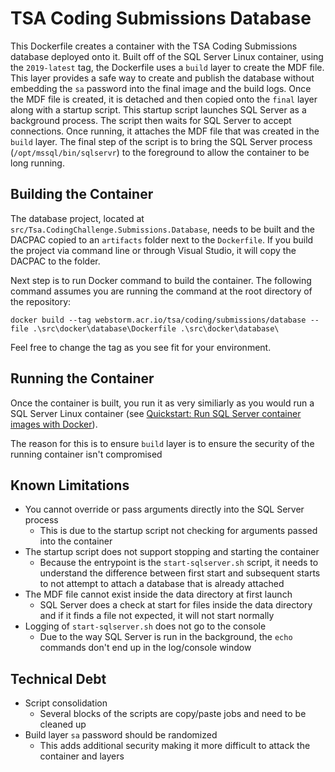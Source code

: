 # TSA Coding Submissions Database
This Dockerfile creates a container with the TSA Coding Submissions database deployed onto it.
Built off of the SQL Server Linux container, using the `2019-latest` tag, the Dockerfile uses a `build` layer to create the MDF file.
This layer provides a safe way to create and publish the database without embedding the `sa` password into the final image and the build logs.
Once the MDF file is created, it is detached and then copied onto the `final` layer along with a startup script.
This startup script launches SQL Server as a background process.
The script then waits for SQL Server to accept connections.
Once running, it attaches the MDF file that was created in the `build` layer.
The final step of the script is to bring the SQL Server process (`/opt/mssql/bin/sqlservr`) to the foreground to allow the container to be long running.

## Building the Container
The database project, located at `src/Tsa.CodingChallenge.Submissions.Database`, needs to be built and the DACPAC copied to an `artifacts` folder next to the `Dockerfile`.
If you build the project via command line or through Visual Studio, it will copy the DACPAC to the folder.

Next step is to run Docker command to build the container.
The following command assumes you are running the command at the root directory of the repository:

```
docker build --tag webstorm.acr.io/tsa/coding/submissions/database --file .\src\docker\database\Dockerfile .\src\docker\database\
```

Feel free to change the tag as you see fit for your environment.

## Running the Container
Once the container is built, you run it as very similiarly as you would run a SQL Server Linux container (see [Quickstart: Run SQL Server container images with Docker][run-sql-container]).

The reason for this is to ensure `build` layer is to ensure the security of the running container isn't compromised

## Known Limitations
- You cannot override or pass arguments directly into the SQL Server process
  - This is due to the startup script not checking for arguments passed into the container
- The startup script does not support stopping and starting the container
  - Because the entrypoint is the `start-sqlserver.sh` script, it needs to understand the difference between first start and subsequent starts to not attempt to attach a database that is already attached
- The MDF file cannot exist inside the data directory at first launch
  - SQL Server does a check at start for files inside the data directory and if it finds a file not expected, it will not start normally
- Logging of `start-sqlserver.sh` does not go to the console
  - Due to the way SQL Server is run in the background, the `echo` commands don't end up in the log/console window

## Technical Debt
- Script consolidation
  - Several blocks of the scripts are copy/paste jobs and need to be cleaned up
- Build layer `sa` password should be randomized
  - This adds additional security making it more difficult to attack the container and layers

<!-- Links -->
[run-sql-container]: https://docs.microsoft.com/en-us/sql/linux/quickstart-install-connect-docker?view=sql-server-ver15&pivots=cs1-powershell "Quickstart: Run SQL Server container images with Docker"